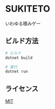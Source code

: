 ﻿# SUKITETO

いわゆる積みゲー

## ビルド方法

```bash
# ビルド
dotnet build

# 実行
dotnet run
```

## ライセンス

[MIT](LICENSE)

